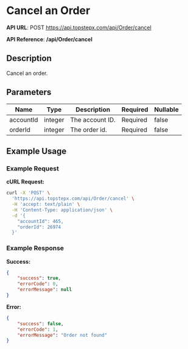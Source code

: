 # Cancel an Order

**API URL**: POST https://api.topstepx.com/api/Order/cancel

**API Reference**: **/api/Order/cancel**

## Description

Cancel an order.

## Parameters

| Name | Type | Description | Required | Nullable |
|------|------|-------------|----------|----------|
| accountId | integer | The account ID. | Required | false |
| orderId | integer | The order id. | Required | false |

## Example Usage

### Example Request

**cURL Request:**
```bash
curl -X 'POST' \
  'https://api.topstepx.com/api/Order/cancel' \
  -H 'accept: text/plain' \
  -H 'Content-Type: application/json' \
  -d '{
    "accountId": 465,
    "orderId": 26974
  }'
```

### Example Response

**Success:**
```json
{
    "success": true,
    "errorCode": 0,
    "errorMessage": null
}
```

**Error:**
```json
{
    "success": false,
    "errorCode": 1,
    "errorMessage": "Order not found"
}
```